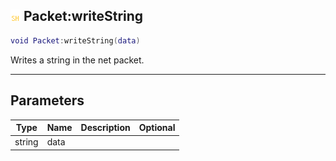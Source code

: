 ## ![shared](.gitbook/assets/shared.png) Packet:writeString


```lua
void Packet:writeString(data)
```

Writes a string in the net packet.


------
## Parameters

| Type   | Name | Description              | Optional |
| ------ | ---- | ------------------------ | -------: |
| string | data |  |  |


